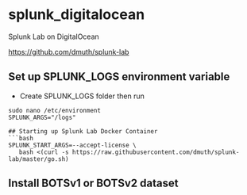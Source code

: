# splunk_digitalocean
Splunk Lab on DigitalOcean


https://github.com/dmuth/splunk-lab

## Set up SPLUNK_LOGS environment variable
- Create SPLUNK_LOGS folder then run
```
sudo nano /etc/environment
SPLUNK_ARGS="/logs"

## Starting up Splunk Lab Docker Container
```bash
SPLUNK_START_ARGS=--accept-license \
   bash <(curl -s https://raw.githubusercontent.com/dmuth/splunk-lab/master/go.sh)
```

## Install BOTSv1 or BOTSv2 dataset
